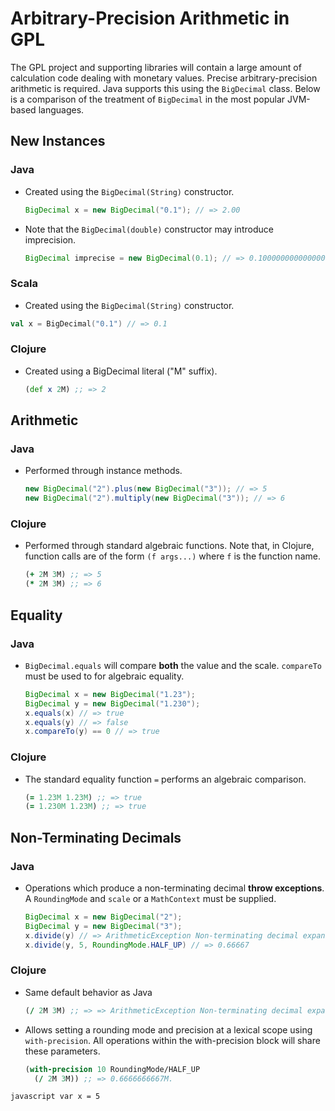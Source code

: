 # Arbitrary-Precision Arithmetic in GPL

The GPL project and supporting libraries will contain a large amount of calculation code dealing with monetary values. Precise arbitrary-precision arithmetic is required. Java supports this using the `BigDecimal` class. Below is a comparison of the treatment of `BigDecimal` in the most popular JVM-based languages.


## New Instances
### Java
  - Created using the `BigDecimal(String)` constructor.
    ```java
    BigDecimal x = new BigDecimal("0.1"); // => 2.00
    ```
  - Note that the `BigDecimal(double)` constructor may introduce imprecision.
    ``` java
    BigDecimal imprecise = new BigDecimal(0.1); // => 0.1000000000000000055511151231257827021181583404541015625  
    ```

### Scala
  - Created using the `BigDecimal(String)` constructor.
  ```scala
  val x = BigDecimal("0.1") // => 0.1
  ```

### Clojure
  - Created using a BigDecimal literal ("M" suffix).
    ```clojure
    (def x 2M) ;; => 2
    ```

## Arithmetic
### Java
  - Performed through instance methods.
    ```java
    new BigDecimal("2").plus(new BigDecimal("3")); // => 5
    new BigDecimal("2").multiply(new BigDecimal("3")); // => 6
    ```

### Clojure
  - Performed through standard algebraic functions. Note that, in Clojure, function calls are of the form `(f args...)` where `f` is the function name.
    ```clojure
    (+ 2M 3M) ;; => 5
    (* 2M 3M) ;; => 6
    ```

## Equality
### Java
  - `BigDecimal.equals` will compare **both** the value and the scale. `compareTo` must be used to for algebraic equality.
    ```java
    BigDecimal x = new BigDecimal("1.23");
    BigDecimal y = new BigDecimal("1.230");
    x.equals(x) // => true
    x.equals(y) // => false
    x.compareTo(y) == 0 // => true
    ```

### Clojure
  - The standard equality function `=` performs an algebraic comparison.
    ```clojure
    (= 1.23M 1.23M) ;; => true
    (= 1.230M 1.23M) ;; => true
    ```

## Non-Terminating Decimals

### Java
  - Operations which produce a non-terminating decimal **throw exceptions**. A `RoundingMode` and `scale` or a `MathContext` must be supplied.
    ```java
    BigDecimal x = new BigDecimal("2");
    BigDecimal y = new BigDecimal("3");
    x.divide(y) // => ArithmeticException Non-terminating decimal expansion...
    x.divide(y, 5, RoundingMode.HALF_UP) // => 0.66667
    ```

### Clojure
  - Same default behavior as Java
    ```clojure
    (/ 2M 3M) ;; => => ArithmeticException Non-terminating decimal expansion...
    ```
  - Allows setting a rounding mode and precision at a lexical scope using `with-precision`. All operations within the with-precision block will share these parameters.
    ```clojure
    (with-precision 10 RoundingMode/HALF_UP
      (/ 2M 3M)) ;; => 0.6666666667M.
    ```



```javascript var x = 5```
